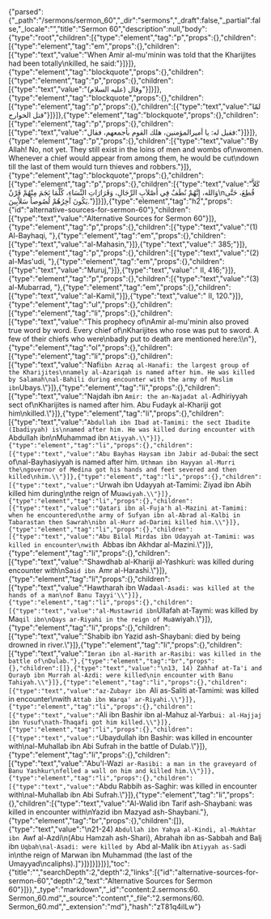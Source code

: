 {"parsed":{"_path":"/sermons/sermon_60","_dir":"sermons","_draft":false,"_partial":false,"_locale":"","title":"Sermon 60","description":null,"body":{"type":"root","children":[{"type":"element","tag":"p","props":{},"children":[{"type":"element","tag":"em","props":{},"children":[{"type":"text","value":"When Amir al-mu'minin was told that the Kharijites had been totally\nkilled, he said:"}]}]},{"type":"element","tag":"blockquote","props":{},"children":[{"type":"element","tag":"p","props":{},"children":[{"type":"text","value":"وقال (عليه السلام)"}]}]},{"type":"element","tag":"blockquote","props":{},"children":[{"type":"element","tag":"p","props":{},"children":[{"type":"text","value":"لمّا قتل الخوارج"}]}]},{"type":"element","tag":"blockquote","props":{},"children":[{"type":"element","tag":"p","props":{},"children":[{"type":"text","value":"فقيل له: يا أميرالمؤمنين، هلك القوم بأجمعهم، فقال:"}]}]},{"type":"element","tag":"p","props":{},"children":[{"type":"text","value":"By Allah! No, not yet. They still exist in the loins of men and wombs of\nwomen. Whenever a chief would appear from among them, he would be cut\ndown till the last of them would turn thieves and robbers."}]},{"type":"element","tag":"blockquote","props":{},"children":[{"type":"element","tag":"p","props":{},"children":[{"type":"text","value":"كَلاَّ وَالله، إِنَّهُمْ نُطَفٌ فِي أَصْلاَبِ الرِّجَالِ، وَقَرَارَاتِ النِّسَاءِ، كُلَّمَا نَجَمَ مِنْهُمْ قَرْنٌ\nقُطِعَ، حَتَّى يَكُونَ آخِرُهُمْ لُصُوصاً سَلاَّبِينَ."}]}]},{"type":"element","tag":"h2","props":{"id":"alternative-sources-for-sermon-60"},"children":[{"type":"text","value":"Alternative Sources for Sermon 60"}]},{"type":"element","tag":"p","props":{},"children":[{"type":"text","value":"(1) Al-Bayhaqi, "},{"type":"element","tag":"em","props":{},"children":[{"type":"text","value":"al-Mahasin,"}]},{"type":"text","value":" 385;"}]},{"type":"element","tag":"p","props":{},"children":[{"type":"text","value":"(2) al-Mas'udi, "},{"type":"element","tag":"em","props":{},"children":[{"type":"text","value":"Muruj,"}]},{"type":"text","value":" II, 416;"}]},{"type":"element","tag":"p","props":{},"children":[{"type":"text","value":"(3) al-Mubarrad, "},{"type":"element","tag":"em","props":{},"children":[{"type":"text","value":"al-Kamil,"}]},{"type":"text","value":" II, 120."}]},{"type":"element","tag":"ul","props":{},"children":[{"type":"element","tag":"li","props":{},"children":[{"type":"text","value":"This prophecy of\nAmir al-mu'minin also proved true word by word. Every chief of\nKharijites who rose was put to sword. A few of their chiefs who were\nbadly put to death are mentioned here:\\\n"},{"type":"element","tag":"ol","props":{},"children":[{"type":"element","tag":"li","props":{},"children":[{"type":"text","value":"Nafi` ibn Azraq al-Hanafi: the largest group of the Kharijites\nnamely al-Azariqah is named after him. He was killed by Salamah\nal-Bahili during encounter with the army of Muslim ibn `Ubays.\\"}]},{"type":"element","tag":"li","props":{},"children":[{"type":"text","value":"Najdah ibn `Amir: the an-Najadat al-`Adhiriyyah sect of\nKharijites is named after him. Abu Fudayk al-Khariji got him\nkilled.\\"}]},{"type":"element","tag":"li","props":{},"children":[{"type":"text","value":"`Abdullah ibn Ibad at-Tamimi: the sect Ibadite (Ibadiyyah) is\nnamed after him. He was killed during encounter with `Abdullah ibn\nMuhammad ibn `Atiyyah.\\"}]},{"type":"element","tag":"li","props":{},"children":[{"type":"text","value":"Abu Bayhas Haysam ibn Jabir ad-Duba`i: the sect of\nal-Bayhasiyyah is named after him. `Uthman ibn Hayyan al-Murri the\ngovernor of Medina got his hands and feet severed and then killed\nhim.\\"}]},{"type":"element","tag":"li","props":{},"children":[{"type":"text","value":"`Urwah ibn Udayyah at-Tamimi: Ziyad ibn Abih killed him during\nthe reign of Mu`awiyah.\\"}]},{"type":"element","tag":"li","props":{},"children":[{"type":"text","value":"Qatari ibn al-Fuja'h al-Mazini at-Tamimi: when he encountered\nthe army of Sufyan ibn al-Abrad al-Kalbi in Tabarastan then Sawrah\nibn al-Hurr ad-Darimi killed him.\\"}]},{"type":"element","tag":"li","props":{},"children":[{"type":"text","value":"Abu Bilal Mirdas ibn Udayyah at-Tamimi: was killed in encounter\nwith `Abbas ibn Akhdar al-Mazini.\\"}]},{"type":"element","tag":"li","props":{},"children":[{"type":"text","value":"Shawdhab al-Khariji al-Yashkuri: was killed during encounter with\nSa`id ibn `Amr al-Harashi.\\"}]},{"type":"element","tag":"li","props":{},"children":[{"type":"text","value":"Hawtharah ibn Wada` al-Asadi: was killed at the hands of a man\nof Banu Tayyi'\\"}]},{"type":"element","tag":"li","props":{},"children":[{"type":"text","value":"al-Mustawrid ibn `Ullafah at-Taymi: was killed by Ma`qil ibn\nQays ar-Riyahi in the reign of Mu`awiyah.\\"}]},{"type":"element","tag":"li","props":{},"children":[{"type":"text","value":"Shabib ibn Yazid ash-Shaybani: died by being drowned in river.\\"}]},{"type":"element","tag":"li","props":{},"children":[{"type":"text","value":"`Imran ibn al-Harith ar-Rasibi: was killed in the battle of\nDulab."},{"type":"element","tag":"br","props":{},"children":[]},{"type":"text","value":"\n13, 14) Zahhaf at-Ta'i and Qurayb ibn Murrah al-Azdi: were killed\nin encounter with Banu Tahiyah.\\"}]},{"type":"element","tag":"li","props":{},"children":[{"type":"text","value":"az-Zubayr ibn `Ali as-Saliti at-Tamimi: was killed in encounter\nwith `Attab ibn Warqa' ar-Riyahi.\\"}]},{"type":"element","tag":"li","props":{},"children":[{"type":"text","value":"`Ali ibn Bashir ibn al-Mahuz al-Yarbu`i: al-Hajjaj ibn Yusuf\nath-Thaqafi got him killed.\\"}]},{"type":"element","tag":"li","props":{},"children":[{"type":"text","value":"`Ubaydullah ibn Bashir: was killed in encounter with\nal-Muhallab ibn Abi Sufrah in the battle of Dulab.\\"}]},{"type":"element","tag":"li","props":{},"children":[{"type":"text","value":"Abu'l-Wazi` ar-Rasibi: a man in the graveyard of Banu Yashkur\nfelled a wall on him and killed him.\\"}]},{"type":"element","tag":"li","props":{},"children":[{"type":"text","value":"`Abdu Rabbih as-Saghir: was killed in encounter with\nal-Muhallab ibn Abi Sufrah.\\"}]},{"type":"element","tag":"li","props":{},"children":[{"type":"text","value":"Al-Walid ibn Tarif ash-Shaybani: was killed in encounter with\nYazid ibn Mazyad ash-Shaybani."},{"type":"element","tag":"br","props":{},"children":[]},{"type":"text","value":"\n21-24) `Abdullah ibn Yahya al-Kindi, al-Mukhtar ibn `Awf al-Azdi\n(Abu Hamzah ash-Shari), Abrahah ibn as-Sabbah and Balj ibn `Uqbah\nal-Asadi: were killed by `Abd al-Malik ibn `Atiyyah as-Sa`di in\nthe reign of Marwan ibn Muhammad (the last of the Umayyad\ncaliphs).]"}]}]}]}]}],"toc":{"title":"","searchDepth":2,"depth":2,"links":[{"id":"alternative-sources-for-sermon-60","depth":2,"text":"Alternative Sources for Sermon 60"}]}},"_type":"markdown","_id":"content:2.sermons:60. Sermon_60.md","_source":"content","_file":"2.sermons/60. Sermon_60.md","_extension":"md"},"hash":"zT81q4iILw"}